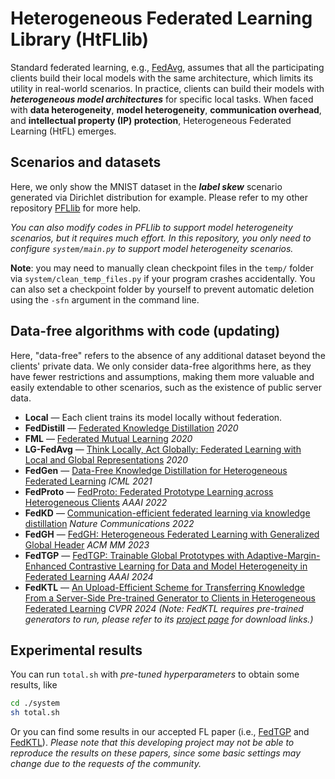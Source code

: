 # Heterogeneous Federated Learning Library (HtFLlib)
Standard federated learning, e.g., [FedAvg](http://proceedings.mlr.press/v54/mcmahan17a.html), assumes that all the participating clients build their local models with the same architecture, which limits its utility in real-world scenarios. In practice, clients can build their models with ***heterogeneous model architectures*** for specific local tasks. When faced with **data heterogeneity**, **model heterogeneity**, **communication overhead**, and **intellectual property (IP) protection**, Heterogeneous Federated Learning (HtFL) emerges. 

## Scenarios and datasets

Here, we only show the MNIST dataset in the ***label skew*** scenario generated via Dirichlet distribution for example. Please refer to my other repository [PFLlib](https://github.com/TsingZ0/PFLlib) for more help. 

*You can also modify codes in PFLlib to support model heterogeneity scenarios, but it requires much effort. In this repository, you only need to configure `system/main.py` to support model heterogeneity scenarios.*

**Note**: you may need to manually clean checkpoint files in the `temp/` folder via `system/clean_temp_files.py` if your program crashes accidentally. You can also set a checkpoint folder by yourself to prevent automatic deletion using the `-sfn` argument in the command line. 

## Data-free algorithms with code (updating)
Here, "data-free" refers to the absence of any additional dataset beyond the clients' private data. We only consider data-free algorithms here, as they have fewer restrictions and assumptions, making them more valuable and easily extendable to other scenarios, such as the existence of public server data. 

- **Local** — Each client trains its model locally without federation.
- **FedDistill** — [Federated Knowledge Distillation](https://arxiv.org/pdf/1811.11479.pdf) *2020*
- **FML** — [Federated Mutual Learning](https://arxiv.org/abs/2006.16765) *2020*
- **LG-FedAvg** — [Think Locally, Act Globally: Federated Learning with Local and Global Representations](https://arxiv.org/abs/2001.01523) *2020*
- **FedGen** — [Data-Free Knowledge Distillation for Heterogeneous Federated Learning](http://proceedings.mlr.press/v139/zhu21b.html) *ICML 2021*
- **FedProto** — [FedProto: Federated Prototype Learning across Heterogeneous Clients](https://ojs.aaai.org/index.php/AAAI/article/view/20819) *AAAI 2022* 
- **FedKD** — [Communication-efficient federated learning via knowledge distillation](https://www.nature.com/articles/s41467-022-29763-x) *Nature Communications 2022*
- **FedGH** — [FedGH: Heterogeneous Federated Learning with Generalized Global Header](https://dl.acm.org/doi/10.1145/3581783.3611781) *ACM MM 2023*
- **FedTGP** — [FedTGP: Trainable Global Prototypes with Adaptive-Margin-Enhanced Contrastive Learning for Data and Model Heterogeneity in Federated Learning](https://arxiv.org/abs/2401.03230) *AAAI 2024*
- **FedKTL** — [An Upload-Efficient Scheme for Transferring Knowledge From a Server-Side Pre-trained Generator to Clients in Heterogeneous Federated Learning](https://arxiv.org/abs/2403.15760) *CVPR 2024* *(Note: FedKTL requires pre-trained generators to run, please refer to its [project page](https://github.com/TsingZ0/FedKTL) for download links.)*

## Experimental results

You can run `total.sh` with *pre-tuned hyperparameters* to obtain some results, like
  ```bash
  cd ./system
  sh total.sh
  ```

Or you can find some results in our accepted FL paper (i.e., [FedTGP](https://github.com/TsingZ0/FedTGP) and [FedKTL](https://github.com/TsingZ0/FedKTL)). *Please note that this developing project may not be able to reproduce the results on these papers, since some basic settings may change due to the requests of the community.* 
